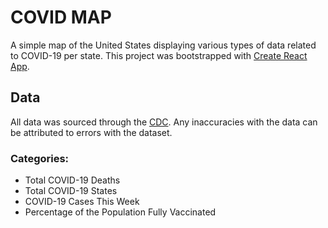 # COVID MAP

A simple map of the United States displaying various types of data related to COVID-19 per state.
This project was bootstrapped with [Create React App](https://github.com/facebook/create-react-app).

## Data

All data was sourced through the [CDC](https://data.cdc.gov/Case-Surveillance/United-States-COVID-19-Cases-and-Deaths-by-State-o/9mfq-cb36/data). Any inaccuracies with the data can be attributed to errors with the dataset. 

### Categories:

- Total COVID-19 Deaths
- Total COVID-19 States
- COVID-19 Cases This Week
- Percentage of the Population Fully Vaccinated
